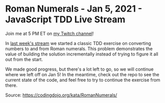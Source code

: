 # Roman Numerals - Jan 5, 2021 - JavaScript TDD Live Stream

Join me at 5 PM ET on [my Twitch channel](https://twitch.tv/codingitwrong)!

In [last week's stream](https://youtu.be/0FphMcPlseo) we started a classic TDD exercise on converting numbers to and from Roman numerals. This problem demonstrates the value of building the solution incrementally instead of trying to figure it all out from the start.

We made good progress, but there's a lot left to go, so we will continue where we left off on Jan 5! In the meantime, check out the repo to see the current state of the code, and feel free to try to continue the exercise from there.

Source: <https://codingdojo.org/kata/RomanNumerals/>
